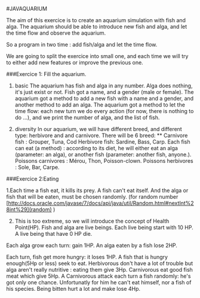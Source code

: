 #JAVAQUARIUM

The aim of this exercice is to create an aquarium simulation with fish and alga.
The aquarium should be able to introduce new fish and alga, and let the time flow and observe the aquarium.

So a program in two time : add fish/alga and let the time flow.

We are going to split the exercice into small one, and each time we will try to either add new features or improve the previous one.


###Exercice 1: Fill the aquarium.

1. basic
The aquarium has fish and alga in any number. Alga does nothing, it's just exist or not.
Fish got a name, and a gender (male or female).
The aquarium got a method to add a new fish with a name and a gender, and another method to add an alga.
The aquarium got a method to let the time flow: each new turn we do every action (for now, there is nothing to do ...), and we print the number of alga, and the list of fish.

2. diversity
In our aquarium, we will have different breed, and different type: herbivore and and carnivore. There will be 6 breed:
**
Carnivore fish : Grouper, Tuna, Cod
Herbivore fish: Sardine, Bass, Carp.
Each fish can eat (a method) : according to its diet, he will either eat an alga (parameter: an alga), or another fish (parameter: another fish, anyone.).
Poissons carnivores : Mérou, Thon, Poisson-clown.
Poissons herbivores : Sole, Bar, Carpe.

###Exercice 2:Eating

1.Each time a fish eat, it kills its prey. A fish can't eat itself. And the alga or fish that will be eaten, must be chosen randomly.
(for random number  [http://docs.oracle.com/javase/7/docs/api/java/util/Random.html#nextInt%28int%29](random) )


2. This is too extreme, so we will introduce the concept of Health Point(HP).
Fish and alga are live beings.
Each live being start with 10 HP.
A live being that have 0 HP die.

Each alga grow each turn: gain 1HP.
An alga eaten by a fish lose 2HP.

Each turn, fish get more hungry: it loses 1HP.
A fish that is hungry enough(5Hp or less) seek to eat.
Herbivorous don't have a lot of trouble but alga aren't really nutritive : eating them give 3Hp.
Carnivorous eat good fish meat which give 5Hp.
A Carnivorous attack each turn a fish randomly: he's got only one chance. Unfortunatly for him he can't eat himself, nor a fish of his species.
Being bitten hurt a lot and make lose 4Hp.

